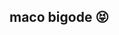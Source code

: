 ## maco bigode 😝

<!--
**manomaco/manomaco** is a ✨ _special_ ✨ repository because its `README.md` (this file) appears on your GitHub profile.

Pros perreco e tchall 👋
![Xbox](https://img.shields.io/badge/xbox-%23107C10.svg?style=for-the-badge&logo=xbox&logoColor=white)
![Playstation](https://img.shields.io/badge/Playstation-003791?style=for-the-badge&logo=playstation&logoColor=white)
![iOS](https://img.shields.io/badge/iOS-000000?style=for-the-badge&logo=ios&logoColor=white)
![Instagram](https://img.shields.io/badge/Instagram-%23E4405F.svg?style=for-the-badge&logo=Instagram&logoColor=white)
![TikTok](https://img.shields.io/badge/TikTok-%23000000.svg?style=for-the-badge&logo=TikTok&logoColor=white)
![Discord](https://img.shields.io/badge/Discord-%235865F2.svg?style=for-the-badge&logo=discord&logoColor=white)
![WhatsApp](https://img.shields.io/badge/WhatsApp-25D366?style=for-the-badge&logo=whatsapp&logoColor=white)
![Netflix](https://img.shields.io/badge/Netflix-E50914?style=for-the-badge&logo=netflix&logoColor=white)

